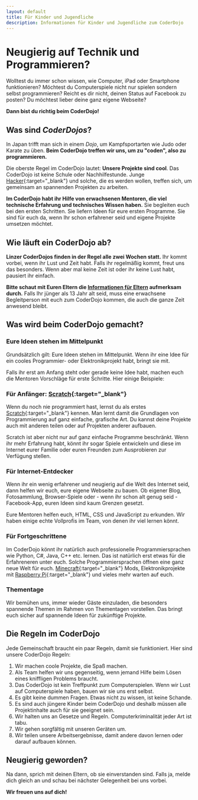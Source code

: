 ```yaml
---
layout: default
title: Für Kinder und Jugendliche
description: Informationen für Kinder und Jugendliche zum CoderDojo
---
```


# Neugierig auf Technik und Programmieren?

Wolltest du immer schon wissen, wie Computer, iPad oder Smartphone funktionieren? Möchtest du Computerspiele nicht nur spielen sondern selbst programmieren? Reicht es dir nicht, deinen Status auf Facebook zu posten? Du möchtest lieber deine ganz eigene Webseite? 

**Dann bist du richtig beim CoderDojo!**


## Was sind *CoderDojos*?

In Japan trifft man sich in einem *Dojo*, um Kampfsportarten wie Judo oder Karate zu üben. **Beim CoderDojo treffen wir uns, um zu "coden", also zu programmieren.**

Die oberste Regel im CoderDojo lautet: **Unsere Projekte sind cool**. Das CoderDojo ist keine Schule oder Nachhilfestunde. Junge [Hacker](http://ulm.ccc.de/old/chaos-seminar/hacker/hacker.pdf "Erklärung, was ein Hacker ist"){:target="_blank"} und solche, die es werden wollen, treffen sich, um gemeinsam an spannenden Projekten zu arbeiten.

**Im CoderDojo habt ihr Hilfe von erwachsenen Mentoren, die viel technische Erfahrung und technisches Wissen haben.** Sie begleiten euch bei den ersten Schritten. Sie liefern Ideen für eure ersten Programme. Sie sind für euch da, wenn Ihr schon erfahrener seid und eigene Projekte umsetzen möchtet.


## Wie läuft ein CoderDojo ab?

**Linzer CoderDojos finden in der Regel alle zwei Wochen statt.** Ihr kommt vorbei, wenn ihr Lust und Zeit habt. Falls ihr regelmäßig kommt, freut uns das besonders. Wenn aber mal keine Zeit ist oder ihr keine Lust habt, pausiert ihr einfach.

**Bitte schaut mit Euren Eltern die [Informationen für Eltern](eltern.html) aufmerksam durch.** Falls Ihr jünger als 13 Jahr alt seid, muss eine erwachsene Begleitperson mit euch zum CoderDojo kommen, die auch die ganze Zeit anwesend bleibt.


## Was wird beim CoderDojo gemacht?

### Eure Ideen stehen im Mittelpunkt

Grundsätzlich gilt: Eure Ideen stehen im Mittelpunkt. Wenn ihr eine Idee für ein cooles Programmier- oder Elektronikprojekt habt, bringt sie mit.

Falls ihr erst am Anfang steht oder gerade keine Idee habt, machen euch die Mentoren Vorschläge für erste Schritte. Hier einige Beispiele:

### Für Anfänger: [Scratch](https://scratch.mit.edu/ "Homepage von Scratch"){:target="_blank"}

Wenn du noch nie programmiert hast, lernst du als erstes [Scratch](https://scratch.mit.edu/ "Homepage von Scratch"){:target="_blank"} kennen. Man lernt damit die Grundlagen von Programmierung auf ganz einfache, grafische Art. Du kannst deine Projekte auch mit anderen teilen oder auf Projekten anderer aufbauen.

Scratch ist aber nicht nur auf ganz einfache Programme beschränkt. Wenn ihr mehr Erfahrung habt, könnt ihr sogar Spiele entwickeln und diese im Internet eurer Familie oder euren Freunden zum Ausprobieren zur Verfügung stellen.

### Für Internet-Entdecker

Wenn ihr ein wenig erfahrener und neugierig auf die Welt des Internet seid, dann helfen wir euch, eure eigene Webseite zu bauen. Ob eigener Blog, Fotosammlung, Browser-Spiele oder - wenn ihr schon alt genug seid - Facebook-App, euren Ideen sind kaum Grenzen gesetzt.

Eure Mentoren helfen euch, HTML, CSS und JavaScript zu erkunden. Wir haben einige echte Vollprofis im Team, von denen ihr viel lernen könnt.

### Für Fortgeschrittene

Im CoderDojo könnt ihr natürlich auch professionelle Programmiersprachen wie Python, C#, Java, C++ etc. lernen. Das ist natürlich erst etwas für die Erfahreneren unter euch. Solche Programmiersprachen öffnen eine ganz neue Welt für euch. [Minecraft](https://minecraft.net/ "Homepage des Spiels Minecraft"){:target="_blank"} Mods, Elektronikprojekte mit [Raspberry Pi](https://www.raspberrypi.org/ "Homepage von Raspberry Pi"){:target="_blank"} und vieles mehr warten auf euch.

### Thementage

Wir bemühen uns, immer wieder Gäste einzuladen, die besonders spannende Themen im Rahmen von Thementagen vorstellen. Das bringt euch sicher auf spannende Ideen für zukünftige Projekte.


## Die Regeln im CoderDojo

Jede Gemeinschaft braucht ein paar Regeln, damit sie funktioniert. Hier sind unsere CoderDojo Regeln:

1. Wir machen coole Projekte, die Spaß machen.
1. Als Team helfen wir uns gegenseitig, wenn jemand Hilfe beim Lösen eines kniffligen Problems braucht.
1. Das CoderDojo ist kein Treffpunkt zum Computerspielen. Wenn wir Lust auf Computerspiele haben, bauen wir sie uns erst selbst.
1. Es gibt keine dummen Fragen. Etwas nicht zu wissen, ist keine Schande.
1. Es sind auch jüngere Kinder beim CoderDojo und deshalb müssen alle Projektinhalte auch für sie geeignet sein.
1. Wir halten uns an Gesetze und Regeln. Computerkriminalität jeder Art ist tabu.
1. Wir gehen sorgfältig mit unseren Geräten um.
1. Wir teilen unsere Arbeitsergebnisse, damit andere davon lernen oder darauf aufbauen können.


## Neugierig geworden?

Na dann, sprich mit deinen Eltern, ob sie einverstanden sind. Falls ja, melde dich gleich an und schau bei nächster Gelegenheit bei uns vorbei.

**Wir freuen uns auf dich!**